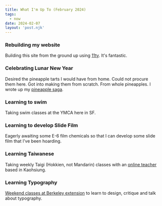 ```yaml
---
title: What I'm Up To (February 2024)
tags: 
  - now
date: 2024-02-07
layout: 'post.njk'
---
```


### Rebuilding my website

Building this site from the ground up using [11ty](https://www.11ty.dev/). It's fantastic.

### Celebrating Lunar New Year

Desired the pineapple tarts I would have from home. Could not procure them here. Got into making them from scratch. From whole pineapples. I wrote up my [pineapple saga](https://buttondown.email/skinnylatte/archive/a-pineapple-saga/).

### Learning to swim

Taking swim classes at the YMCA here in SF.

### Learning to develop Slide Film

Eagerly awaiting some E-6 film chemicals so that I can develop some slide film that I've been hoarding.

### Learning Taiwanese

Taking weekly Taigi (Hokkien, not Mandarin) classes with an [online teacher](https://italki.com) based in Kaohsiung.

### Learning Typography

[Weekend classes at Berkeley extension](https://extension.berkeley.edu/search/publicCourseSearchDetails.do?method=load&courseId=40710) to learn to design, critique and talk about typography.

